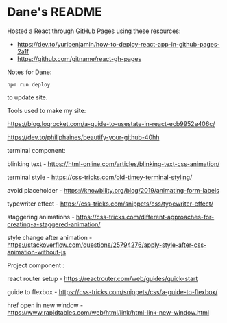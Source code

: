 # Dane's README

Hosted a React through GitHub Pages using these resources:

- https://dev.to/yuribenjamin/how-to-deploy-react-app-in-github-pages-2a1f
- https://github.com/gitname/react-gh-pages

Notes for Dane:
```
npm run deploy
```
to update site.


Tools used to make my site:

https://blog.logrocket.com/a-guide-to-usestate-in-react-ecb9952e406c/

https://dev.to/philiphaines/beautify-your-github-40hh

terminal component: 

blinking text - https://html-online.com/articles/blinking-text-css-animation/

terminal style - https://css-tricks.com/old-timey-terminal-styling/

avoid placeholder - https://knowbility.org/blog/2019/animating-form-labels

typewriter effect - https://css-tricks.com/snippets/css/typewriter-effect/

staggering animations - https://css-tricks.com/different-approaches-for-creating-a-staggered-animation/

style change after animation - https://stackoverflow.com/questions/25794276/apply-style-after-css-animation-without-js


Project component :

react router setup - https://reactrouter.com/web/guides/quick-start

guide to flexbox - https://css-tricks.com/snippets/css/a-guide-to-flexbox/

href open in new window - https://www.rapidtables.com/web/html/link/html-link-new-window.html